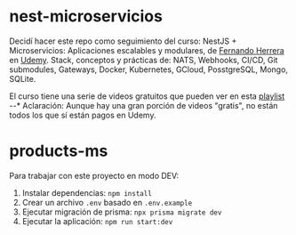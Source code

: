 # nest-microservicios
Decidí hacer este repo como seguimiento del curso: NestJS + Microservicios: Aplicaciones escalables y modulares, de [Fernando Herrera](https://github.com/Klerith) en [Udemy](https://www.udemy.com/course/nestjs-microservicios/). 
Stack, conceptos y prácticas de: NATS, Webhooks, CI/CD, Git submodules, Gateways, Docker, Kubernetes, GCloud, PosstgreSQL, Mongo, SQLite.

El curso tiene una serie de videos gratuitos que pueden ver en esta [playlist](https://youtube.com/playlist?list=PLCKuOXG0bPi0Xv_49gclxudq0A53-BR2Z&si=eXn_HLELWF9-aXOK) --* Aclaración: Aunque hay una gran porción de videos "gratis", no están todos los que sí están pagos en Udemy.

# products-ms

Para trabajar con este proyecto en modo DEV:
1. Instalar dependencias: `npm install`
2. Crear un archivo `.env` basado en `.env.example`
3. Ejecutar migración de prisma: `npx prisma migrate dev`
4. Ejecutar la aplicación: `npm run start:dev`
